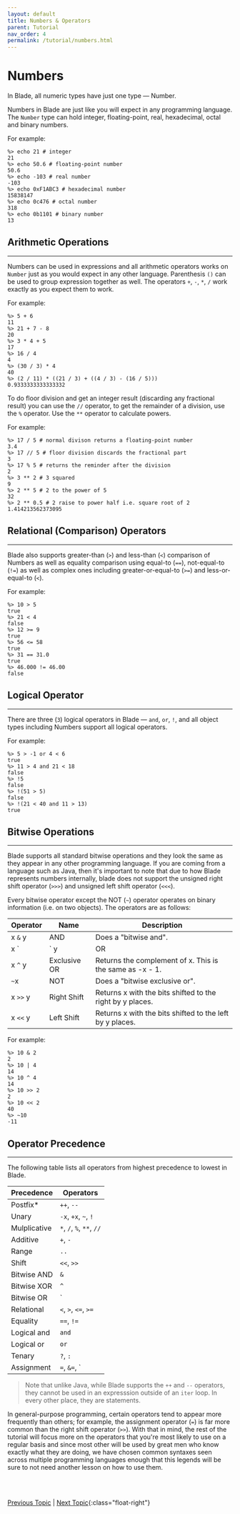 ```yaml
---
layout: default
title: Numbers & Operators
parent: Tutorial
nav_order: 4
permalink: /tutorial/numbers.html
---
```



# Numbers

In Blade, all numeric types have just one type &mdash; Number. 

Numbers in Blade are just like you will expect in any programming language. 
The `Number` type can hold integer, floating-point, real, hexadecimal, 
octal and binary numbers. 

For example:

```blade-repl
%> echo 21 # integer
21
%> echo 50.6 # floating-point number
50.6
%> echo -103 # real number
-103
%> echo 0xF1ABC3 # hexadecimal number
15838147
%> echo 0c476 # octal number
318
%> echo 0b1101 # binary number
13
```

## Arithmetic Operations
---

Numbers can be used in expressions and all arithmetic operators works on `Number` just as you would expect
in any other language. Parenthesis `()` can be used to group expression together as well. The 
operators `+`, `-`, `*`, `/` work exactly as you expect them to work.

For example:

```blade-repl
%> 5 + 6
11
%> 21 + 7 - 8
20
%> 3 * 4 + 5
17
%> 16 / 4
4
%> (30 / 3) * 4
40
%> (2 / 11) * ((21 / 3) + ((4 / 3) - (16 / 5)))
0.9333333333333332
```

To do floor division and get an integer result (discarding any fractional result) you can use 
the `//` operator, to get the remainder of a division, use the `%` operator. Use the `**` operator 
to calculate powers.

For example:

```blade-repl
%> 17 / 5 # normal divison returns a floating-point number
3.4
%> 17 // 5 # floor division discards the fractional part
3
%> 17 % 5 # returns the reminder after the division
2
%> 3 ** 2 # 3 squared
9
%> 2 ** 5 # 2 to the power of 5
32
%> 2 ** 0.5 # 2 raise to power half i.e. square root of 2
1.414213562373095
```


## Relational (Comparison) Operators
---

Blade also supports greater-than (`>`) and less-than (`<`) comparison of Numbers as well as
equality comparison using equal-to (`==`), not-equal-to (`!=`) as well as complex ones including
greater-or-equal-to (`>=`) and less-or-equal-to (`<`).

For example:

```blade-repl
%> 10 > 5
true
%> 21 < 4
false
%> 12 >= 9
true
%> 56 <= 58
true
%> 31 == 31.0
true
%> 46.000 != 46.00
false
```


## Logical Operator
---

There are three (`3`) logical operators in Blade &mdash; `and`, `or`, `!`, and all object types including Numbers support 
all logical operators.

For example:

```blade-repl
%> 5 > -1 or 4 < 6
true
%> 11 > 4 and 21 < 18
false
%> !5
false
%> !(51 > 5)
false
%> !(21 < 40 and 11 > 13)
true
```

## Bitwise Operations
---

Blade supports all standard bitwise operations and they look the same as they appear in any other
programming language. If you are coming from a language such as Java, then it's important to note
that due to how Blade represents numbers internally, blade does not support the unsigned right shift operator (`>>>`) and unsigned left shift operator (`<<<`). 

Every bitwise operator except the NOT (`~`) operator operates on binary information (i.e. on two 
objects). The operators are as follows:

| Operator | Name         | Description |
|----------|--------------|-------------|
| x `&` y  | AND          | Does a "bitwise and". |
| x `|` y  | OR           | Does a "bitwise or". |
| x `^` y  | Exclusive OR | Returns the complement of x. This is the same as -x - 1. |
| `~`x     | NOT          | Does a "bitwise exclusive or". |
| x `>>` y | Right Shift  | Returns x with the bits shifted to the right by y places. |
| x `<<` y | Left Shift   | Returns x with the bits shifted to the left by y places. |

For example:

```blade-repl
%> 10 & 2
2
%> 10 | 4
14
%> 10 ^ 4
14
%> 10 >> 2
2
%> 10 << 2
40
%> ~10
-11
```


## Operator Precedence
---

The following table lists all operators from highest precedence to lowest in Blade.

| Precedence | Operators |
|------------|-----------|
| Postfix*      | `++`, `--` |
| Unary      | `-x`, `+x`, `~`, `!` |
| Mulplicative | `*`, `/`, `%`, `**`, `//` |
| Additive | `+`, `-` |
| Range | `..` |
| Shift | `<<`, `>>` |
| Bitwise AND | `&` |
| Bitwise XOR | `^` |
| Bitwise OR | `|` |
| Relational | `<`, `>`, `<=`, `>=` |
| Equality | `==`, `!=` |
| Logical and | `and` |
| Logical or | `or` |
| Tenary | `?`, `:` |
| Assignment | `=`, `&=`, `|=`, `*=`, `+=`, `-=`, `/=`, `**=`, `%=`, `>>=`, `<<=`, `^=`, `//=` |

> Note that unlike Java, while Blade supports the `++` and `--` operators, they cannot be used in
> an expresssion outside of an `iter` loop. In every other place, they are statements.

In general-purpose programming, certain operators tend to appear more frequently than others; 
for example, the assignment operator (`=`) is far more common than the right shift operator (`>>`). 
With that in mind, the rest of the tutorial will focus more on the operators that you're most 
likely to use on a regular basis and since most other will be used by great men who know exactly 
what they are doing, we have chosen common syntaxes seen across multiple programming languages 
enough that this legends will be sure to not need another lesson on how to use them.


<br><br>

[Previous Topic](./comments.html) | [Next Topic](./strings.html){:class="float-right"}